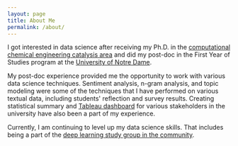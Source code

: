 ```yaml
---
layout: page
title: About Me
permalink: /about/
---
```


I got interested in data science after receiving my Ph.D. in the [computational chemical engineering catalysis area](https://scholar.google.com/citations?user=PyTERHUAAAAJ&hl=en) and did my post-doc in the First Year of Studies program at the [University of Notre Dame](www.nd.edu).

My post-doc experience provided me the opportunity to work with various data science techniques. Sentiment analysis, n-gram analysis, and topic modeling were some of the techniques that I have performed on various textual data, including students' reflection and survey results. Creating statistical summary and [Tableau dashboard](https://www.tableau.com/) for various stakeholders in the university have also been a part of my experience.


Currently, I am continuing to level up my data science skills. That includes being a part of the [deep learning study group in the community](https://www.meetup.com/Twin-Cities-Deep-Learning-Study-Group/events/).


